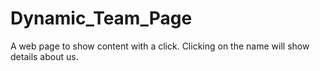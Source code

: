 # Dynamic_Team_Page
A web page to show content with a click. Clicking on the name will show details about us. 
